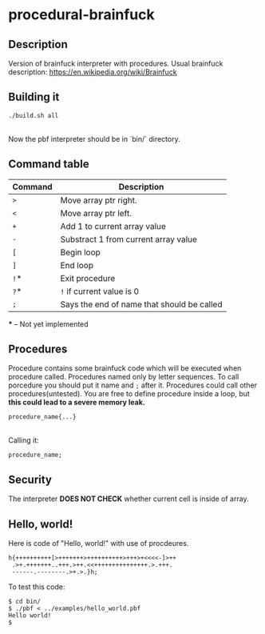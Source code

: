 # procedural-brainfuck
## Description
Version of brainfuck interpreter with procedures. Usual brainfuck description: https://en.wikipedia.org/wiki/Brainfuck
## Building it
```
./build.sh all
```
<br>
Now the pbf interpreter should be in `bin/` directory.
<br>

## Command table

|Command                 |Description              |
|------------------------|-------------------------|
|`>`                     | Move array ptr right.   |
|`<`                     | Move array ptr left.    |
|`+`                     | Add 1 to current array value|
|`-`                     | Substract 1 from current array value|
|`[`                     | Begin loop              |
|`]`                     | End loop                |
|`!`*                    | Exit procedure          |
|`?`*                    | `!` if current value is 0 |
|`;`                     | Says the end of name that should be called |

<b>*</b> – Not yet implemented 
## Procedures
Procedure contains some brainfuck code which will be executed when procedure called. Procedures named only by letter sequences. To call porcedure you should put it name and `;` after it. Procedures could call other procedures(untested). You are free to define procedure inside a loop, but **this could lead to a severe memory leak.**<br>
```
procedure_name{...}
```
<br>
Calling it:<br>

```
procedure_name;
```
## Security
The interpreter **DOES NOT CHECK** whether current cell is inside of array. 
## Hello, world!
Here is code of "Hello, world!" with use of procdeures.
```
h{++++++++++[>+++++++>++++++++++>+++>+<<<<-]>++
 .>+.+++++++..+++.>++.<<+++++++++++++++.>.+++.
 ------.--------.>+.>.}h;
 ```
 To test this code:<br> 
 ```
 $ cd bin/
 $ ./pbf < ../examples/hello_world.pbf
 Hello world!
 $
 ```

